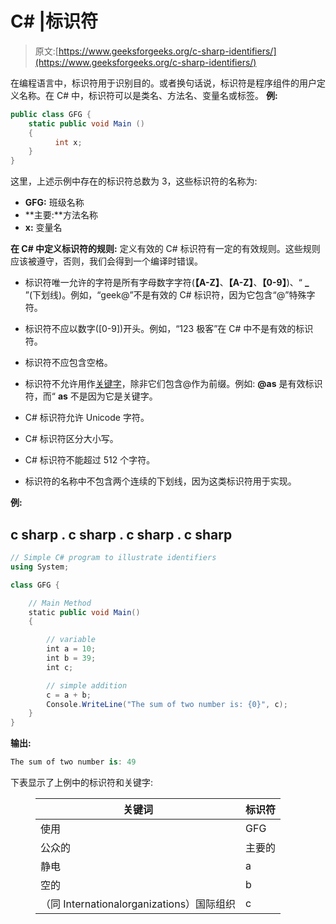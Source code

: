# C# |标识符

> 原文:[https://www.geeksforgeeks.org/c-sharp-identifiers/](https://www.geeksforgeeks.org/c-sharp-identifiers/)

在编程语言中，标识符用于识别目的。或者换句话说，标识符是程序组件的用户定义名称。在 C# 中，标识符可以是类名、方法名、变量名或标签。
**例:**

```cs
public class GFG {
    static public void Main () 
    {
          int x;
    }
}
```

这里，上述示例中存在的标识符总数为 3，这些标识符的名称为:

*   **GFG:** 班级名称
*   **主要:**方法名称
*   **x:** 变量名

**在 C# 中定义标识符的规则:**
定义有效的 C# 标识符有一定的有效规则。这些规则应该被遵守，否则，我们会得到一个编译时错误。

*   标识符唯一允许的字符是所有字母数字字符(**【A-Z】**、**【A-Z】**、**【0-9】**)、“ **_** ”(下划线)。例如，“geek@”不是有效的 C# 标识符，因为它包含“@”特殊字符。
*   标识符不应以数字([0-9])开头。例如，“123 极客”在 C# 中不是有效的标识符。
*   标识符不应包含空格。

*   标识符不允许用作[关键字](https://www.geeksforgeeks.org/c-keywords/)，除非它们包含@作为前缀。例如: **@as** 是有效标识符，而“ **as** 不是因为它是关键字。
*   C# 标识符允许 Unicode 字符。
*   C# 标识符区分大小写。
*   C# 标识符不能超过 512 个字符。
*   标识符的名称中不包含两个连续的下划线，因为这类标识符用于实现。

**例:**

## c sharp . c sharp . c sharp . c sharp

```cs
// Simple C# program to illustrate identifiers
using System;

class GFG {

    // Main Method
    static public void Main()
    {

        // variable
        int a = 10;
        int b = 39;
        int c;

        // simple addition
        c = a + b;
        Console.WriteLine("The sum of two number is: {0}", c);
    }
}
```

**输出:**

```cs
The sum of two number is: 49
```

下表显示了上例中的标识符和关键字:

<figure class="table">

| 关键词 | 标识符 |
| --- | --- |
| 使用 | GFG |
| 公众的 | 主要的 |
| 静电 | a |
| 空的 | b |
| （同 Internationalorganizations）国际组织 | c |

</figure>